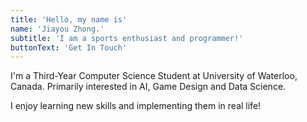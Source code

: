 ```yaml
---
title: 'Hello, my name is'
name: 'Jiayou Zhong.'
subtitle: 'I am a sports enthusiast and programmer!'
buttonText: 'Get In Touch'
---
```


I'm a Third-Year Computer Science Student at University of Waterloo, Canada. Primarily interested in AI, Game Design and Data Science.

I enjoy learning new skills and implementing them in real life!
